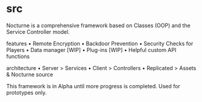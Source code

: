 # src
Nocturne is a comprehensive framework based on Classes (OOP) and the Service Controller model.

features
• Remote Encryption
• Backdoor Prevention
• Security Checks for Players
• Data manager [WIP]
• Plug-ins [WIP]
• Helpful custom API functions 

architecture 
• Server > Services
• Client > Controllers
• Replicated > Assets & Nocturne source

This framework is in Alpha until more progress is completed. Used for prototypes only. 


